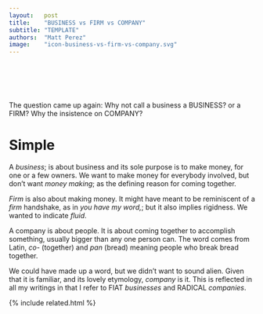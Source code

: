 ```yaml
---
layout:   post
title:    "BUSINESS vs FIRM vs COMPANY"
subtitle: "TEMPLATE"
authors:  "Matt Perez"
image:    "icon-business-vs-firm-vs-company.svg"
---
```


<div style="display:none;">
 <p>The question came up again: Why not call a business a <span class="_paradigm">BUSINESS</span>? or a <span class="_paradigm">FIRM</span>? Why the insistence on <span class="_paradigm">COMPANY</span>?</p>
</div>

<h1>&nbsp;</h1>
 <p>The question came up again: Why not call a business a <span class="_paradigm">BUSINESS</span>? or a <span class="_paradigm">FIRM</span>? Why the insistence on <span class="_paradigm">COMPANY</span>?</p>

<h1>Simple</h1>
 <p>A <em>business</em>; is about business and its sole purpose is to make money, for one or a few owners. We want to make money for everybody involved, but don&rsquo;t want <em>money making</em>; as the defining reason for coming together.</p>
 <p><em>Firm</em> is also about making money. It might have meant to be reminiscent of a <em>firm</em> handshake, as in <em>you have my word,</em>; but it also implies rigidness. We wanted to indicate <em>fluid</em>.</p>
 <p>A company is about people. It is about coming together to accomplish something, usually bigger than any one person can. The word comes from Latin, <em>co-</em> (together) and <em>pan</em> (bread) meaning people who break bread together.</p>
 <p>We could have made up a word, but we didn&rsquo;t want to sound alien. Given that it is familiar, and its lovely etymology, <em>company</em> is it. This is reflected in all my writings in that I refer to <span class="_paradigm">FIAT</span> <em>businesses</em> and <span class="_paradigm">RADICAL</span> <em>companies</em>.</p>

{% include related.html %}
